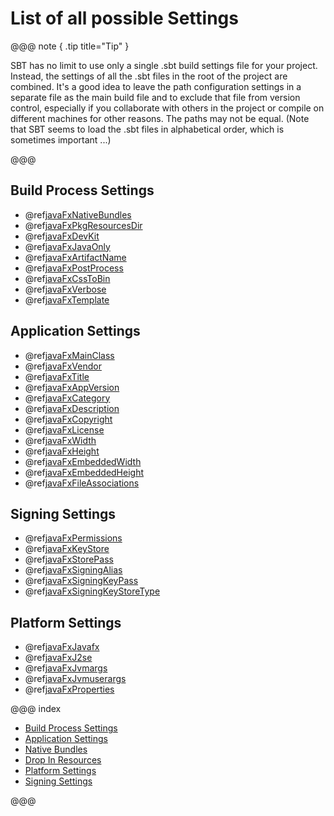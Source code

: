# List of all possible Settings

@@@ note { .tip title="Tip" }

SBT has no limit to use only a single .sbt build settings file for your project. Instead, the settings of all the .sbt files in the root of the project are combined. It's a good idea to leave the path configuration settings in a separate file as the main build file and
to exclude that file from version control, especially if you collaborate with others in the project or compile on different machines for other reasons. The paths may not be equal. (Note that SBT seems to load the .sbt files in alphabetical order, which is sometimes
important ...)

@@@

## Build Process Settings
* @ref[javaFxNativeBundles](native_bundles.md)
* @ref[javaFxPkgResourcesDir](drop-in_resources.md)
* @ref[javaFxDevKit](build_settings.md#jdk-or-sdk)
* @ref[javaFxJavaOnly](build_settings.md#java-only-application)
* @ref[javaFxArtifactName](build_settings.md#artifact-name)
* @ref[javaFxPostProcess](build_settings.md#post-process)
* @ref[javaFxCssToBin](build_settings.md#convert-css-to-binary)
* @ref[javaFxVerbose](build_settings.md#log-build-output-to-console)
* @ref[javaFxTemplate](build_settings.md#template-settings)

## Application Settings
* @ref[javaFxMainClass](application_settings.md#main-class)
* @ref[javaFxVendor](application_settings.md#vendor)
* @ref[javaFxTitle](application_settings.md#title)
* @ref[javaFxAppVersion](application_settings.md#app-version)
* @ref[javaFxCategory](application_settings.md#category)
* @ref[javaFxDescription](application_settings.md#description)
* @ref[javaFxCopyright](application_settings.md#copyright)
* @ref[javaFxLicense](application_settings.md#license)
* @ref[javaFxWidth](application_settings.md#width)
* @ref[javaFxHeight](application_settings.md#height)
* @ref[javaFxEmbeddedWidth](application_settings.md#embedded-width)
* @ref[javaFxEmbeddedHeight](application_settings.md#embedded-height)
* @ref[javaFxFileAssociations](application_settings.md#file-associations)

## Signing Settings
* @ref[javaFxPermissions](signing_settings.md#javafxpermissions)
* @ref[javaFxKeyStore](signing_settings.md#keystore)
* @ref[javaFxStorePass](signing_settings.md#store-password)
* @ref[javaFxSigningAlias](signing_settings.md#signing-alias)
* @ref[javaFxSigningKeyPass](signing_settings.md#keypass)
* @ref[javaFxSigningKeyStoreType](signing_settings.md#keystore-type)

## Platform Settings
* @ref[javaFxJavafx](platform_settings.md#minimum-javafx)
* @ref[javaFxJ2se](platform_settings.md#minimum-jre)
* @ref[javaFxJvmargs](platform_settings.md#jva-args)
* @ref[javaFxJvmuserargs](platform_settings.md#jvm-user-args)
* @ref[javaFxProperties](platform_settings.md#properties)

@@@ index

* [Build Process Settings](build_settings.md)
* [Application Settings](application_settings.md)
* [Native Bundles](native_bundles.md)
* [Drop In Resources](drop-in_resources.md)
* [Platform Settings](platform_settings.md)
* [Signing Settings](signing_settings.md)

@@@